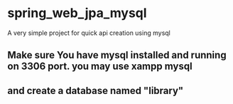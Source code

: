 # spring_web_jpa_mysql
A very simple project for quick api creation using mysql

## Make sure You have mysql installed and running on 3306 port. you may use xampp mysql

## and create a database named "library"

